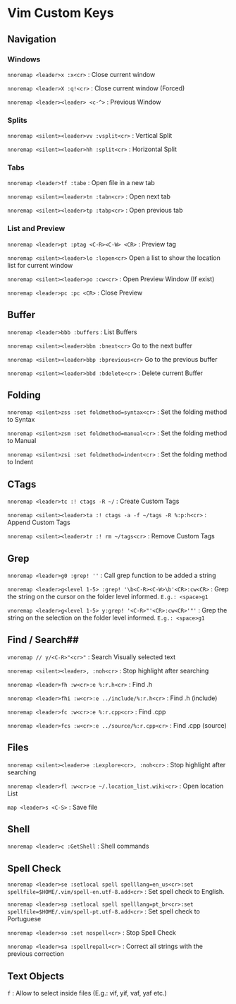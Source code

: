 # Vim Custom Keys #

## Navigation ##

### Windows ###

`nnoremap <leader>x :x<cr>` : Close current window

`nnoremap <leader>X :q!<cr>` : Close current window (Forced)

`nnoremap <leader><leader> <c-^>` : Previous Window

### Splits ###

`nnoremap <silent><leader>vv :vsplit<cr>` : Vertical Split

`nnoremap <silent><leader>hh :split<cr>` : Horizontal Split

### Tabs ###

`nnoremap <leader>tf :tabe` : Open file in a new tab

`nnoremap <silent><leader>tn :tabn<cr>` : Open next tab

`nnoremap <silent><leader>tp :tabp<cr>` : Open previous tab

### List and Preview ###

`nnoremap <leader>pt :ptag <C-R><C-W> <CR>` : Preview tag

`nnoremap <silent><leader>lo :lopen<cr>` Open a list to show the location list for current window

`nnoremap <silent><leader>po :cw<cr>` : Open Preview Window (If exist)

`nnoremap <leader>pc :pc <CR>` : Close Preview

## Buffer ##

`nnoremap <leader>bbb :buffers` : List Buffers

`nnoremap <silent><leader>bbn :bnext<cr>` Go to the next buffer

`nnoremap <silent><leader>bbp :bprevious<cr>` Go to the previous buffer

`nnoremap <silent><leader>bbd :bdelete<cr>` : Delete current Buffer

## Folding ##

`nnoremap <silent>zss :set foldmethod=syntax<cr>` : Set the folding method to Syntax

`nnoremap <silent>zsm :set foldmethod=manual<cr>` : Set the folding method to Manual

`nnoremap <silent>zsi :set foldmethod=indent<cr>` : Set the folding method to Indent

## CTags ##

`nnoremap <leader>tc :! ctags -R ~/` : Create Custom Tags

`nnoremap <silent><leader>ta :! ctags -a -f ~/tags -R %:p:h<cr>` : Append Custom Tags

`nnoremap <silent><leader>tr :! rm ~/tags<cr>` : Remove Custom Tags

## Grep ##

`nnoremap <leader>g0 :grep! ''` : Call grep function to be added a string

`nnoremap <leader>g<level 1-5> :grep! '\b<C-R><C-W>\b'<CR>:cw<CR>` : Grep the string on the cursor on the folder level informed. `E.g.: <space>g1`

`vnoremap <leader>g<level 1-5> y:grep! '<C-R>"'<CR>:cw<CR>'"'` : Grep the string on the selection on the folder level informed. `E.g.: <space>g1`

## Find / Search## 

`vnoremap // y/<C-R>"<cr>"` : Search Visually selected text

`nnoremap <silent><leader>, :noh<cr>` : Stop highlight after searching

`nnoremap <leader>fh :w<cr>:e %:r.h<cr>` : Find .h

`nnoremap <leader>fhi :w<cr>:e ../include/%:r.h<cr>` : Find .h (include)

`nnoremap <leader>fc :w<cr>:e %:r.cpp<cr>` : Find .cpp

`nnoremap <leader>fcs :w<cr>:e ../source/%:r.cpp<cr>` : Find .cpp (source)

## Files ##

`nnoremap <silent><leader>e :Lexplore<cr>, :noh<cr>` : Stop highlight after searching

`nnoremap <leader>fl :w<cr>:e ~/.location_list.wiki<cr>` : Open location List

`map <leader>s <C-S>` : Save file

## Shell ##

`nnoremap <leader>c :GetShell` : Shell commands

## Spell Check ##


`nnoremap <leader>se :setlocal spell spelllang=en_us<cr>:set spellfile=$HOME/.vim/spell-en.utf-8.add<cr>` : Set spell check to English.

`nnoremap <leader>sp :setlocal spell spelllang=pt_br<cr>:set spellfile=$HOME/.vim/spell-pt.utf-8.add<cr>` : Set spell check to Portuguese

`nnoremap <leader>so :set nospell<cr>` : Stop Spell Check

`nnoremap <leader>sa :spellrepall<cr>` : Correct all strings with the previous correction

## Text Objects ##

`f` : Allow to select inside files (E.g.: vif, yif, vaf, yaf etc.)

